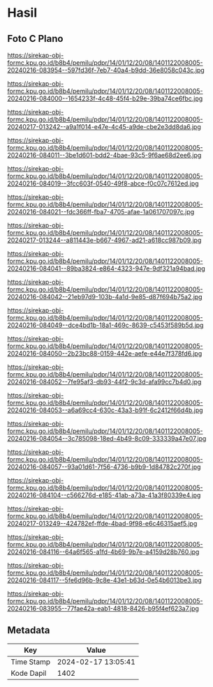 # Hasil

## Foto C Plano

https://sirekap-obj-formc.kpu.go.id/b8b4/pemilu/pdpr/14/01/12/20/08/1401122008005-20240216-083954--597fd36f-7eb7-40a4-b9dd-36e8058c043c.jpg

https://sirekap-obj-formc.kpu.go.id/b8b4/pemilu/pdpr/14/01/12/20/08/1401122008005-20240216-084000--1654233f-4c48-45f4-b29e-39ba74ce6fbc.jpg

https://sirekap-obj-formc.kpu.go.id/b8b4/pemilu/pdpr/14/01/12/20/08/1401122008005-20240217-013242--a9a1f014-e47e-4c45-a9de-cbe2e3dd8da6.jpg

https://sirekap-obj-formc.kpu.go.id/b8b4/pemilu/pdpr/14/01/12/20/08/1401122008005-20240216-084011--3be1d601-bdd2-4bae-93c5-9f6ae68d2ee6.jpg

https://sirekap-obj-formc.kpu.go.id/b8b4/pemilu/pdpr/14/01/12/20/08/1401122008005-20240216-084019--3fcc603f-0540-49f8-abce-f0c07c7612ed.jpg

https://sirekap-obj-formc.kpu.go.id/b8b4/pemilu/pdpr/14/01/12/20/08/1401122008005-20240216-084021--fdc366ff-fba7-4705-afae-1a061707097c.jpg

https://sirekap-obj-formc.kpu.go.id/b8b4/pemilu/pdpr/14/01/12/20/08/1401122008005-20240217-013244--a811443e-b667-4967-ad21-a618cc987b09.jpg

https://sirekap-obj-formc.kpu.go.id/b8b4/pemilu/pdpr/14/01/12/20/08/1401122008005-20240216-084041--89ba3824-e864-4323-947e-9df321a94bad.jpg

https://sirekap-obj-formc.kpu.go.id/b8b4/pemilu/pdpr/14/01/12/20/08/1401122008005-20240216-084042--21eb97d9-103b-4a1d-9e85-d87f694b75a2.jpg

https://sirekap-obj-formc.kpu.go.id/b8b4/pemilu/pdpr/14/01/12/20/08/1401122008005-20240216-084049--dce4bd1b-18a1-469c-8639-c5453f589b5d.jpg

https://sirekap-obj-formc.kpu.go.id/b8b4/pemilu/pdpr/14/01/12/20/08/1401122008005-20240216-084050--2b23bc88-0159-442e-aefe-e44e7f378fd6.jpg

https://sirekap-obj-formc.kpu.go.id/b8b4/pemilu/pdpr/14/01/12/20/08/1401122008005-20240216-084052--7fe95af3-db93-44f2-9c3d-afa99cc7b4d0.jpg

https://sirekap-obj-formc.kpu.go.id/b8b4/pemilu/pdpr/14/01/12/20/08/1401122008005-20240216-084053--a6a69cc4-630c-43a3-b91f-6c2412f66d4b.jpg

https://sirekap-obj-formc.kpu.go.id/b8b4/pemilu/pdpr/14/01/12/20/08/1401122008005-20240216-084054--3c785098-18ed-4b49-8c09-333339a47e07.jpg

https://sirekap-obj-formc.kpu.go.id/b8b4/pemilu/pdpr/14/01/12/20/08/1401122008005-20240216-084057--93a01d61-7f56-4736-b9b9-1d84782c270f.jpg

https://sirekap-obj-formc.kpu.go.id/b8b4/pemilu/pdpr/14/01/12/20/08/1401122008005-20240216-084104--c566276d-e185-41ab-a73a-41a3f80339e4.jpg

https://sirekap-obj-formc.kpu.go.id/b8b4/pemilu/pdpr/14/01/12/20/08/1401122008005-20240217-013249--424782ef-ffde-4bad-9f98-e6c46315aef5.jpg

https://sirekap-obj-formc.kpu.go.id/b8b4/pemilu/pdpr/14/01/12/20/08/1401122008005-20240216-084116--64a6f565-a1fd-4b69-9b7e-a4159d28b760.jpg

https://sirekap-obj-formc.kpu.go.id/b8b4/pemilu/pdpr/14/01/12/20/08/1401122008005-20240216-084117--5fe6d96b-9c8e-43e1-b63d-0e54b6013be3.jpg

https://sirekap-obj-formc.kpu.go.id/b8b4/pemilu/pdpr/14/01/12/20/08/1401122008005-20240216-083955--77fae42a-eab1-4818-8426-b95f4ef623a7.jpg


## Metadata

| Key        | Value               |
| ---------- | ------------------- |
| Time Stamp | 2024-02-17 13:05:41 |
| Kode Dapil | 1402                |



